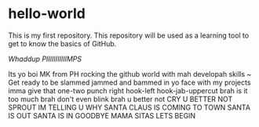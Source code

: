 # hello-world
This is my first repository. This repository will be used as a learning tool to get to know the basics of GitHub.

*Whaddup PIIIIIIIIIIIMPS*

Its yo boi MK from PH rocking the github world with mah developah skills ~
  Get ready to be slammed jammed and bammed in yo face with my projects
    imma give that one-two punch right hook-left hook-jab-uppercut brah 
      is it too much brah don't even blink brah 
        u better not CRY U BETTER NOT SPROUT IM TELLING U WHY
          SANTA CLAUS IS COMING TO TOWN SANTA IS OUT SANTA IS IN GOODBYE MAMA SITAS LETS BEGIN
      
